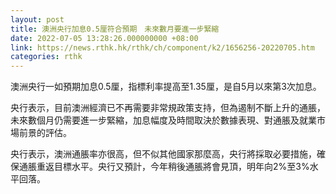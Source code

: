 ```yaml
---
layout: post
title: 澳洲央行加息0.5厘符合預期　未來數月要進一步緊縮
date: 2022-07-05 13:28:26.000000000 +08:00
link: https://news.rthk.hk/rthk/ch/component/k2/1656256-20220705.htm
categories: rthk
---
```


澳洲央行一如預期加息0.5厘，指標利率提高至1.35厘，是自5月以來第3次加息。

央行表示，目前澳洲經濟已不再需要非常規政策支持，但為遏制不斷上升的通脹，未來數個月仍需要進一步緊縮，加息幅度及時間取決於數據表現、對通脹及就業市場前景的評估。

央行表示，澳洲通脹率亦很高，但不似其他國家那麼高，央行將採取必要措施，確保通脹重返目標水平。央行又預計，今年稍後通脹將會見頂，明年向2%至3%水平回落。
